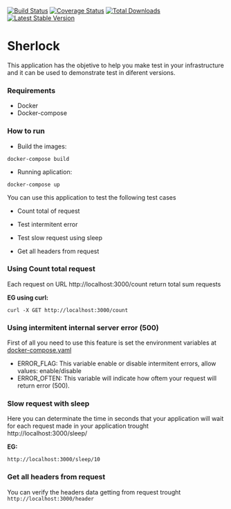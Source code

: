 [![Build Status](https://travis-ci.com/rafavilvert/sherlock.svg?branch=master)](https://travis-ci.com/github/rafavilvert/sherlock)
[![Coverage Status](https://coveralls.io/repos/rafavilvert/sherlock/badge.png?branch=master)](https://coveralls.io/r/rafavilvert/sherlock?branch=master)
[![Total Downloads](https://poser.pugx.org/rafavilvert/sherlock/d/total.png)](https://packagist.org/packages/rafavilvert/sherlock)
[![Latest Stable Version](https://poser.pugx.org/rafavilvert/sherlock/v/stable.png)](https://packagist.org/packages/rafavilvert/sherlock)

# Sherlock

This application has the objetive to help you make test in your infrastructure and it can be used to demonstrate test in diferent versions.

### Requirements 
* Docker 
* Docker-compose

### How to run
* Build the images: 
```
docker-compose build
```
* Running aplication: 
```
docker-compose up
```

You can use this application to test the following test cases

* Count total of request

* Test intermitent error

* Test slow request using sleep

* Get all headers from request

### Using Count total request
Each request on URL http://localhost:3000/count return total sum requests 

**EG using curl:**

```
curl -X GET http://localhost:3000/count 
```

### Using intermitent internal server error (500)
First of all you need to use this feature is set the environment variables at [docker-compose.yaml](https://github.com/rafavilvert/sherlock/blob/master/docker-compose.yml#L4)

- ERROR_FLAG: This variable enable or disable intermitent errors, allow values: enable/disable
- ERROR_OFTEN: This variable will indicate how oftem your request will return error (500).

### Slow request with sleep
Here you can determinate the time in seconds that your application will wait for each request made in your application trought http://localhost:3000/sleep/

**EG:**
```
http://localhost:3000/sleep/10
```
### Get all headers from request
You can verify the headers data getting from request trought ```http://localhost:3000/header```